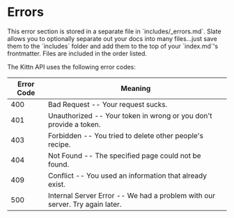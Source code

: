 # Errors

<aside class="notice">This error section is stored in a separate file in `includes/_errors.md`. Slate allows you to optionally separate out your docs into many files...just save them to the `includes` folder and add them to the top of your `index.md`'s frontmatter. Files are included in the order listed.</aside>

The Kittn API uses the following error codes:


Error Code | Meaning
---------- | -------
400 | Bad Request -- Your request sucks.
401 | Unauthorized -- Your token in wrong or you don't provide a token.
403 | Forbidden -- You tried to delete other people's recipe.
404 | Not Found -- The specified page could not be found.
409 | Conflict -- You used an information that already exist.
500 | Internal Server Error -- We had a problem with our server. Try again later.
